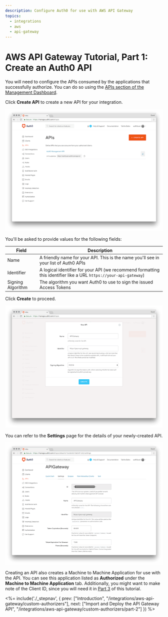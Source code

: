 ```yaml
---
description: Configure Auth0 for use with AWS API Gateway
topics:
  - integrations
  - aws
  - api-gateway
---
```


# AWS API Gateway Tutorial, Part 1: Create an Auth0 API

You will need to configure the APIs consumed by the applications that successfully authorize. You can do so using the [APIs section of the Management Dashboard](${manage_url}/#/apis).

Click **Create API** to create a new API for your integration.

![](/media/articles/integrations/aws-api-gateway-2/api-1.png)

You'll be asked to provide values for the following fields:

| Field | Description |
| - | - |
| Name | A friendly name for your API. This is the name you'll see in your list of Auth0 APIs |
| Identifier | A logical identifier for your API (we recommend formatting this identifier like a URL `https://your-api-gateway`) |
| Signing Algorithm | The algorithm you want Auth0 to use to sign the issued Access Tokens |

Click **Create** to proceed.

![](/media/articles/integrations/aws-api-gateway-2/api-2.png)

You can refer to the **Settings** page for the details of your newly-created API. 

![](/media/articles/integrations/aws-api-gateway-2/api-3.png)

Creating an API also creates a Machine to Machine Application for use with the API. You can see this application listed as **Authorized** under the **Machine to Machine Application** tab. Additionally, you might want to make note of the Client ID, since you will need it in [Part 3](/integrations/aws-api-gateway/custom-authorizers/part-3) of this tutorial.

<%= include('./_stepnav', {
 prev: ["Introduction", "/integrations/aws-api-gateway/custom-authorizers"],
 next: ["Import and Deploy the API Gateway API", "/integrations/aws-api-gateway/custom-authorizers/part-2"]
}) %>